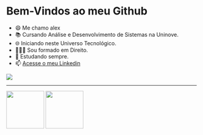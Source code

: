 # Bem-Vindos ao meu Github

- 😄 Me chamo alex 
- 📚 Cursando Análise e Desenvolvimento de Sistemas na Uninove.
- 🌐 Iniciando neste Universo Tecnológico.
- 👨🏻‍🎓 Sou formado em Direito.
- 💫 Estudando sempre.
- 📫 [Acesse o meu Linkedin](https://www.linkedin.com/in/alexcarmonadev/)


![](https://encrypted-tbn0.gstatic.com/images?q=tbn:ANd9GcSam7c96o1nHXO6RvvdwHpmn00ZOzFVSaVLehCJLUyTdB7XC7oXbu-rp4Ev3RvoJkueW4M&usqp=CAU)

--------------

<img src="https://cdn.jsdelivr.net/gh/devicons/devicon@latest/icons/azuresqldatabase/azuresqldatabase-original.svg" width="100px">
<img src="https://cdn.jsdelivr.net/gh/devicons/devicon@latest/icons/python/python-original.svg" width="100px">



<!-- site para os emojis: https://gist.github.com/rxaviers/7360908 -->
<!-- site de icones legais:  https://devicon.dev/ -->



<!--
**Alexcarmona1/Alexcarmona1** is a ✨ _special_ ✨ repository because its `README.md` (this file) appears on your GitHub profile.

Here are some ideas to get you started:

- 🔭 I’m currently working on ...
- 🌱 I’m currently learning ...
- 👯 I’m looking to collaborate on ...
- 🤔 I’m looking for help with ...
- 💬 Ask me about ...
- 📫 How to reach me: ...
- 😄 Pronouns: ...
- ⚡ Fun fact: ...
-->
